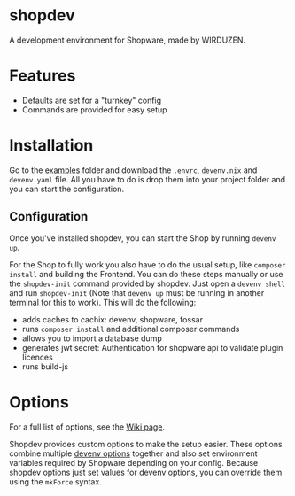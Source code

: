 # shopdev

A development environment for Shopware, made by WIRDUZEN.

# Features

- Defaults are set for a "turnkey" config
- Commands are provided for easy setup

# Installation

Go to the [examples](https://github.com/wirduzen/shopdev/tree/main/examples) folder and download the `.envrc`, `devenv.nix` and `devenv.yaml` file. All you have to do is drop them into your project folder and you can start the configuration.

## Configuration

Once you've installed shopdev, you can start the Shop by running `devenv up`.

For the Shop to fully work you also have to do the usual setup, like `composer install` and building the Frontend. You can do these steps manually or use the `shopdev-init` command provided by shopdev. Just open a `devenv shell` and run `shopdev-init` (Note that `devenv up` must be running in another terminal for this to work). This will do the following:

- adds caches to cachix: devenv, shopware, fossar
- runs `composer install` and additional composer commands
- allows you to import a database dump
- generates jwt secret: Authentication for shopware api to validate plugin licences
- runs build-js

# Options

For a full list of options, see the [Wiki page](https://github.com/wirduzen/shopdev/wiki/Options).

Shopdev provides custom options to make the setup easier. These options combine multiple [devenv options](https://devenv.sh/reference/options/) together and also set environment variables required by Shopware depending on your config. Because shopdev options just set values for devenv options, you can override them using the `mkForce` syntax.
